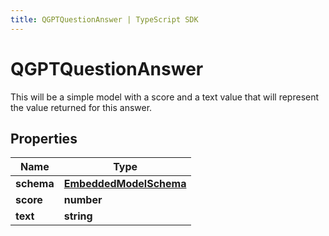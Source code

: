```yaml
---
title: QGPTQuestionAnswer | TypeScript SDK
---
```



# QGPTQuestionAnswer

This will be a simple model with a score and a text value that will represent the value returned for this answer.

## Properties

Name | Type
------------ | -------------
**schema** | [**EmbeddedModelSchema**](EmbeddedModelSchema)
**score** | **number**
**text** | **string**


